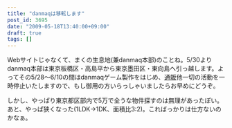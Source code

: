 ```yaml
---
title: "danmaqは移転します"
post_id: 3695
date: "2009-05-18T13:40:00+09:00"
draft: true
tags: []
---
```



Webサイトじゃなくて、まくの生息地(兼danmaq本部)のことね。5/30よりdanmaq本部は東京板橋区・高島平から東京墨田区・東向島へ引っ越します。よってその5/28～6/10の間はdanmaqゲーム製作をはじめ、[通販](http://e.danmaq.com/)他一切の活動を一時停止いたしますので、もし御用の方いらっしゃいましたらお早めにどうぞ。

しかし、やっぱり東京都区部内で5万で全うな物件探すのは無理があったぽい。あと、やっぱ狭くなった(1LDK→1DK、面積比3:2)。こればっかりは仕方ないのかなぁ。
